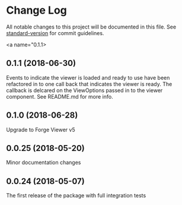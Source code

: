 # Change Log

All notable changes to this project will be documented in this file. See [standard-version](https://github.com/conventional-changelog/standard-version) for commit guidelines.

<a name="0.1.1></a>
## 0.1.1 (2018-06-30)

Events to indicate the viewer is loaded and ready to use have been refactored in to one
call back that indicates the viewer is ready. The callback is delcared on the ViewOptions
passed in to the viewer component. See README.md for more info.

<a name="0.1.0"></a>
## 0.1.0 (2018-06-28)

Upgrade to Forge Viewer v5

<a name="0.0.25"></a>
## 0.0.25 (2018-05-20)

Minor documentation changes

<a name="0.0.24"></a>
## 0.0.24 (2018-05-07)

The first release of the package with full integration tests

